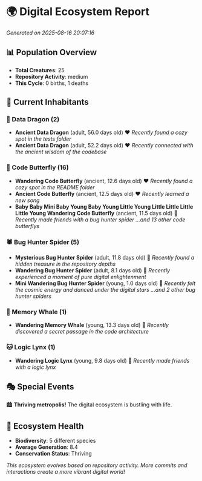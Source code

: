 # 🌍 Digital Ecosystem Report
*Generated on 2025-08-16 20:07:16*

## 📊 Population Overview
- **Total Creatures**: 25
- **Repository Activity**: medium
- **This Cycle**: 0 births, 1 deaths

## 👥 Current Inhabitants

### 🐉 Data Dragon (2)
- **Ancient Data Dragon** (adult, 56.0 days old) ❤️
  *Recently found a cozy spot in the tests folder*
- **Ancient Data Dragon** (adult, 52.2 days old) ❤️
  *Recently connected with the ancient wisdom of the codebase*

### 🦋 Code Butterfly (16)
- **Wandering Code Butterfly** (ancient, 12.6 days old) ❤️
  *Recently found a cozy spot in the README folder*
- **Ancient Code Butterfly** (ancient, 12.5 days old) ❤️
  *Recently learned a new song*
- **Baby Baby Mini Baby Young Baby Young Little Young Little Little Little Little Young Wandering Code Butterfly** (ancient, 11.5 days old) 💛
  *Recently made friends with a bug hunter spider*
  *...and 13 other code butterflys*

### 🕷️ Bug Hunter Spider (5)
- **Mysterious Bug Hunter Spider** (adult, 11.8 days old) 💚
  *Recently found a hidden treasure in the repository depths*
- **Wandering Bug Hunter Spider** (adult, 8.1 days old) 💚
  *Recently experienced a moment of pure digital enlightenment*
- **Mini Wandering Bug Hunter Spider** (young, 1.0 days old) 💚
  *Recently felt the cosmic energy and danced under the digital stars*
  *...and 2 other bug hunter spiders*

### 🐋 Memory Whale (1)
- **Wandering Memory Whale** (young, 13.3 days old) 💚
  *Recently discovered a secret passage in the code architecture*

### 🐱 Logic Lynx (1)
- **Wandering Logic Lynx** (young, 9.8 days old) 💚
  *Recently made friends with a logic lynx*

## 🎭 Special Events

🏙️ **Thriving metropolis!** The digital ecosystem is bustling with life.

## 🔬 Ecosystem Health
- **Biodiversity**: 5 different species
- **Average Generation**: 8.4
- **Conservation Status**: Thriving

*This ecosystem evolves based on repository activity. More commits and interactions create a more vibrant digital world!*